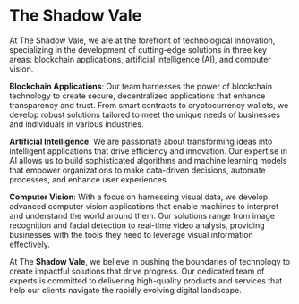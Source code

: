 # The Shadow Vale

At The Shadow Vale, we are at the forefront of technological innovation, specializing in the development of cutting-edge solutions in three key areas: blockchain applications, artificial intelligence (AI), and computer vision.

**Blockchain Applications**: Our team harnesses the power of blockchain technology to create secure, decentralized applications that enhance transparency and trust. From smart contracts to cryptocurrency wallets, we develop robust solutions tailored to meet the unique needs of businesses and individuals in various industries.

**Artificial Intelligence**: We are passionate about transforming ideas into intelligent applications that drive efficiency and innovation. Our expertise in AI allows us to build sophisticated algorithms and machine learning models that empower organizations to make data-driven decisions, automate processes, and enhance user experiences.

**Computer Vision**: With a focus on harnessing visual data, we develop advanced computer vision applications that enable machines to interpret and understand the world around them. Our solutions range from image recognition and facial detection to real-time video analysis, providing businesses with the tools they need to leverage visual information effectively.

At The **Shadow Vale**, we believe in pushing the boundaries of technology to create impactful solutions that drive progress. Our dedicated team of experts is committed to delivering high-quality products and services that help our clients navigate the rapidly evolving digital landscape.
